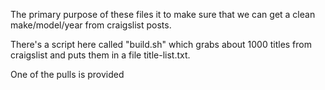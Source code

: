 The primary purpose of these files it to make sure that we can get a clean make/model/year from craigslist posts.

There's a script here called "build.sh" which grabs about 1000 titles from craigslist and puts them in a file title-list.txt.

One of the pulls is provided
